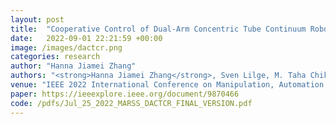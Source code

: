 ```yaml
---
layout: post
title:  "Cooperative Control of Dual-Arm Concentric Tube Continuum Robots"
date:   2022-09-01 22:21:59 +00:00
image: /images/dactcr.png
categories: research
author: "Hanna Jiamei Zhang"
authors: "<strong>Hanna Jiamei Zhang</strong>, Sven Lilge, M. Taha Chikhaoui, Jessica Burgner-Kahrs"
venue: "IEEE 2022 International Conference on Manipulation, Automation and Robotics at Small Scales (MARSS)"
paper: https://ieeexplore.ieee.org/document/9870466
code: /pdfs/Jul_25_2022_MARSS_DACTCR_FINAL_VERSION.pdf
---
```

